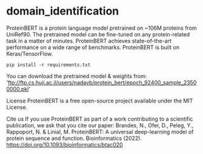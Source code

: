 # domain_identification

ProteinBERT is a protein language model pretrained on ~106M proteins from UniRef90. The pretrained model can be fine-tuned on any protein-related task in a matter of minutes. ProteinBERT achieves state-of-the-art performance on a wide range of benchmarks. ProteinBERT is built on Keras/TensorFlow.

``pip install -r requirements.txt`` 

You can download the pretrained model & weights from: 'ftp://ftp.cs.huji.ac.il/users/nadavb/protein_bert/epoch_92400_sample_23500000.pkl'

License
ProteinBERT is a free open-source project available under the MIT License.

Cite us
If you use ProteinBERT as part of a work contributing to a scientific publication, we ask that you cite our paper:
Brandes, N., Ofer, D., Peleg, Y., Rappoport, N. & Linial, M. ProteinBERT: A universal deep-learning model of protein sequence and function. Bioinformatics (2022). https://doi.org/10.1093/bioinformatics/btac020
